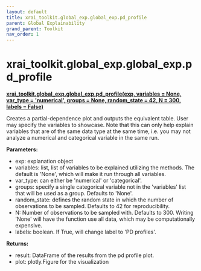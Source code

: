 ```yaml
---
layout: default
title: xrai_toolkit.global_exp.global_exp.pd_profile
parent: Global Explainability
grand_parent: Toolkit
nav_order: 1
---
```


# xrai_toolkit.global_exp.global_exp.pd_profile
**[xrai_toolkit.global_exp.global_exp.pd_profile(exp, variables = None, var_type = 'numerical', groups = None, random_state = 42, N = 300, labels = False)](https://github.com/gaberamolete/xrai_toolkit/blob/main/global_exp/global_exp.py)**


Creates a partial-dependence plot and outputs the equivalent table. User may specify the variables to showcase. Note that this can only help explain variables that are of the same data type at the same time, i.e. you may not analyze a numerical and categorical variable in the same run.


**Parameters:**
- exp: explanation object
- variables: list, list of variables to be explained utilizing the methods. The default is 'None', which will make it run through all variables.
- var_type: can either be 'numerical' or 'categorical'.
- groups: specify a single categorical variable not in the 'variables' list that will be used as a group. Defaults to 'None'.
- random_state: defines the random state in which the number of observations to be sampled. Defaults to 42 for reproducibility.
- N: Number of observations to be sampled with. Defaults to 300. Writing 'None' will have the function use all data, which may be computationally expensive.
- labels: boolean. If True, will change label to 'PD profiles'.

**Returns:**
- result: DataFrame of the results from the pd profile plot.
- plot: plotly.Figure for the visualization
